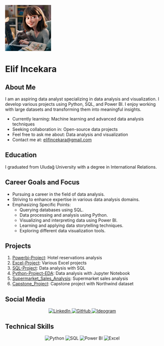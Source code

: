 <div align="left">
  <img src="https://github.com/elifincekara/elifincekara/blob/main/assets/ei.jpeg" alt="Profile Picture" width="150"/>
</div>

# Elif Incekara

## About Me
I am an aspiring data analyst specializing in data analysis and visualization. I develop various projects using Python, SQL, and Power BI. I enjoy working with large datasets and transforming them into meaningful insights.

- Currently learning: Machine learning and advanced data analysis techniques
- Seeking collaboration in: Open-source data projects
- Feel free to ask me about: Data analysis and visualization
- Contact me at: elifincekara@gmail.com

## Education
I graduated from Uludağ University with a degree in International Relations.

## Career Goals and Focus
- Pursuing a career in the field of data analysis.
- Striving to enhance expertise in various data analysis domains.
- Emphasizing Specific Points:
  - Querying databases using SQL.
  - Data processing and analysis using Python.
  - Visualizing and interpreting data using Power BI.
  - Learning and applying data storytelling techniques.
  - Exploring different data visualization tools.

## Projects
1. [Powerbi-Project](https://github.com/elifincekara/Powerbi-Project): Hotel reservations analysis
2. [Excel-Project](https://github.com/elifincekara/Excel-Project): Various Excel projects
3. [SQL-Project](https://github.com/elifincekara/SQL-Project): Data analysis with SQL
4. [Python-Project-EDA](https://github.com/elifincekara/Python-Project-EDA): Data analysis with Jupyter Notebook
5. [Supermarket_Sales_Analysis](https://github.com/elifincekara/Supermarket_Sales_Analysis): Supermarket sales analysis
6. [Capstone_Project](https://github.com/elifincekara/Capstone_Project): Capstone project with Northwind dataset

## Social Media
<div align="center">
  <a href="https://www.linkedin.com/in/elif-incekara/">
    <img src="https://img.shields.io/badge/LinkedIn-blue?style=for-the-badge&logo=linkedin&logoColor=white" alt="LinkedIn"/>
  </a>
  <a href="https://github.com/elifincekara">
    <img src="https://img.shields.io/badge/GitHub-black?style=for-the-badge&logo=github&logoColor=white" alt="GitHub"/>
  </a>
  <a href="https://ideogram.ai/u/sorcerousstitch/pinned">
    <img src="https://img.shields.io/badge/Ideogram-lightgrey?style=for-the-badge&logo=ideogram&logoColor=white" alt="Ideogram"/>
  </a>
</div>

## Technical Skills
<div align="center">
  <img src="https://img.shields.io/badge/Python-3776AB?style=for-the-badge&logo=python&logoColor=white" alt="Python"/>
  <img src="https://img.shields.io/badge/SQL-4479A1?style=for-the-badge&logo=postgresql&logoColor=white" alt="SQL"/>
  <img src="https://img.shields.io/badge/Power%20BI-F2C811?style=for-the-badge&logo=power-bi&logoColor=black" alt="Power BI"/>
  <img src="https://img.shields.io/badge/Excel-217346?style=for-the-badge&logo=microsoft-excel&logoColor=white" alt="Excel"/>
</div>
